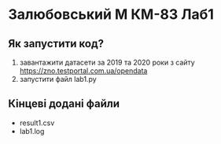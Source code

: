 # Залюбовський М КМ-83 Лаб1
## Як запустити код?
1. завантажити датасети за 2019 та 2020 роки з сайту https://zno.testportal.com.ua/opendata
2. запустити файл lab1.py

## Кінцеві додані файли
- result1.csv
- lab1.log

